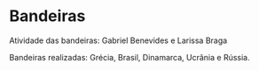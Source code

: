 # Bandeiras

 Atividade das bandeiras: Gabriel Benevides e Larissa Braga

 Bandeiras realizadas: Grécia, Brasil, Dinamarca, Ucrânia e Rússia.
